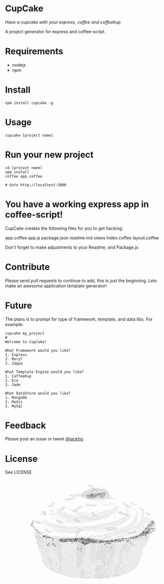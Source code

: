 # CupCake

_Have a cupcake with your express, coffee and coffeekup_

A project generator for express and coffee-script.  

# Requirements

* nodejs
* npm

# Install

    npm install cupcake -g

# Usage

    cupcake [project name]
    
# Run your new project

    cd [project name]
    npm install .
    coffee app.coffee

    # Goto http://localhost:3000

# You have a working express app in coffee-script!

CupCake creates the following files for you to get hacking:

app.coffee
app.js
package.json
readme.md
views
  index.coffee
  layout.coffee

Don't forget to make adjustments to your Readme, and Package.js

# Contribute

Please send pull requests to continue to add, this is just the
beginning.  Lets make an awesome application template generator!

# Future

The plans is to prompt for type of framework, template, and data libs.
For example:

    cupcake my_project
    #
    Welcome to CupCake!

    What Framework would you like?
    1. Express
    2. Meryl
    3. Zappa

    What Template Engine would you like?
    1. CoffeeKup
    2. Eco
    3. Jade

    What DataStore would you like?
    1. MongoDb
    2. Redis
    3. MySql


# Feedback

Please post an issue or tweet [@jackhq](http://twitter.com/jackhq)

# License

See LICENSE

<pre style="font: 5px/2px monospace;float:right;">                                                                                                                                               
                                                                                                                                               
                                                                                                                                               
                                                                                                                                               
                                                                                                                                               
                                                                                                                                               
                                                                                                                                               
                                                                 '+:`                                                                          
                                                                 '',;;`                                                                        
                                                                  ,  .:`                                                                       
                                                                      :;                                                                       
                                                                       ;.                                                                      
                                                                       :;;'';,````                                                             
                                                                    .;+++;;;,`.,,,,.                                                           
                                                                  `,:;''++',:;';'';;,                                                          
                                                                 `.::;;;:,:;''''''''',                                                         
                                                               `,:;'';;;;'''++''+''''',                                                        
                                                              .:';;''''++''+:,:;'''''';`                                                       
                                                             .;;';;;'++''';::::;''+++'':                                                       
                                                            `;;''';;:::::::::;;'+++++'';                                                       
                                                            :;'''''';:::;;''''+++++++'';`                                                      
                                                        `.:.;;'''''''+++++++#+++++++++';.                                                      
                                                  ````;;';,,;;''+++++##++++++###+++++'';,                                                      
                                              .,,,.....;;:;:;'''+++++##++++#++++++++''';:                                                      
                                             `````..`...   ;:''++++#+#++#+++++'++++++'';:                                                      
                                             ````......    :;'''++++#+#++##'+;'+++++''';:                                                      
                                                `     `    .;''''++++#+++++';''++++'''';:                                                      
                                               ````     ````'',;++++++++++'+''++++'''''':.``                                                   
                                  `.       `....,:;.`        ```.++'+++++'+':..,;+'+'':;..````                                                 
                                  `       ..:;:;:...          ````.+'''';,..`````````....````` `                                               
                                         .,,..`..`              ````,,....``````````````````````                                               
                                         ,....`                   `````   ``` ````````    `   ` `                                              
                                         `.`                           ``     `  ``               `                                            
                                                                             ``  ` `                                                           
                                                                          `..``  ``                                                            
                            `                                                      `      `            `                                       
                           ..                                                       `     ``            ``      ``                             
                           :`   `                              `..``            `    `   `````         `...     ``.                            
                         `..``                                 .`........  `    ```       ` ```         ``,.    ```..                          
                        ..`.`   `                              `...```.....      ``````` `` `` `         .`,.     ```.                         
                       ,,..,                                   `,:::,...,,.`      ...````     `           ,`,. `    `.                         
                       :..;`    `                         .`        ``.,,.``         ````    `` `          .,,.`                               
                       ..,      `     `,,               `:;`                                    ```        `..`,                               
                                      ::`               ::`.                                    ```       `  ````        ::                    
                                    `.::               ::`.                                  ``````        `  ``          ,.                   
                            `  ` `  `;:``            `:,```                                   ````` `        ` .``  `    `.,                   
                           .`   ``  ,,.`     `     `::,``                                    `````` `      ``   ``         .,                  
                          ``   ` ```.``      `    ,::``                                `  ` ``````` ` `    `         `      :.                 
                         `.,      ``         ````:,.`.                                `   `````````` `     ``        ``     .;`                
                ,,      `..    ``````          ``,,..`                 `            ```` `````````          ``  `    ``     ```                
               `::,     ```      `````          `...```               .,`          ``````````````  ,;,       `` `     `      ```               
               `:::`            ````````         `..````              ...        ``````````````````.,::     ``        `      ``` .             
               .`:::      ` `  ``````````         ```````             ...      `````````````````` `..,:,`   ```       ``     ``` ...           
              , `,::`     `    ```````````          ``.````````      ``,,.   ```````````````````    ...,::.``         ``     ``  ...,`         
              `  `,:     `   `  ````````````         `...````````` ````,,,` ``````````````````` `   `..`.,::,`` `     ```    ``  `,,,,         
              `.  ;`,`  `` `` ````````````````        `......```.``````.,:,``````````````````         `..`.;;:` `     `` `  ```   ` `.         
                  ..`  `` ````` `````````````````      ``......`...``....:,,```..```````````              ``.:` `     ```   ```    ```         
                              `  ```````````````````     `...............::,.`````.``````                ` ```  `     ``    ```                
                              `   ```````````````````.`    ``.,...........,,````..`````````               ````` `     ``    ```    ``          
                         `         ````````````````..``..``````........```````...`````````               ````````    ```    ``` `              
                `        ``    ` `   ``````````````:,.``.........`.............``````````               ````` ``     ```    ``` ``             
                          `       ``   ```````````,::. `````````.`.......,...````````` `               `````` ``     ```   ``` ```             
                 `         ` ` `.  ````   ````````.:;;,````````````````......``````````               ``````````    ````    `` ````            
       `                    `  ,,,    ` ` `  `````.,:;:,``````````````````.``````  ``` `            ```````````     ````   ``````  ``  `       
      ;.``        `          ` .,,.      ``````  `..,:;::```````````````````````   `               ```````````      ````   `````````  ` :      
     ;:,,,,.    ` ``          ``,,,,`    `````` ````.,:;.`````````````````````                    ````````````     `````  `````````````+'`     
     '..,,,,,.  ` ```          `.,,,,`    `````` ````.,...`````````````````                     `````````````     ``````  ````````````++#`     
     ; `.,,,,,.`` ````          `.,,,,`  ````````   ``.,.``````````` ` `                      ``````````````      ``````  `````````` ;++++     
    ';   `.,.,.``` `````         `.,:`.`     ``  ..`  ````      ```                         ```````````````      ``````  ```````` ```+'##+`    
    '#    `.,``  `  ``````        ``.`.``   ` ```  ``..````  ` `                         `````````````````       ``````  ````` ``  `;+++++     
   :'+      `.   ``  ````````       ``           ```     ``                          ````````````````````       ``````` ````````````'++++++    
   :#'            ``  ``````````                                                  ``````````````````````       ``````` `````````  `,'++'+''.   
   ,+'.           ```````````...```                                          ``````````````````````````       ```````  ````````   .##'+++''    
    :''             `````````..`....````                                ````````````````````````````` `      ```````  `````````` `'++#++'+'    
    ;''             ````````````.``.`.....```                   `````````````````````   ````````````        ```````` ``````````  ,++''#:,`;    
     :#               ````````````.....`....``````````````````.`...`......``````````...,:::::,,..`         ```````` ```````````  ;'+++ ``      
      ''`               ``...`..````````................``....``````````````````````.,::::::::,:,`       ```````````````````````.++++'' ```    
      `'                    ````````````          ``````,. `````````````````````````.,,,:,,,,,...`     ```````````````````` `` `+++++++++;:`   
       +'`        `..`              ```````````````````.''.```.``````````````````````...........,`   ```.````..``````````` ``` `+#++++'#+'+    
       :+,`       `...`   `   `````````````````````````;';.```````````````````````````..,,,,,,,,.`` ``.`````.``````` ````` `  `'#+'+#++'''+    
        ++        `.,...   ```````````````````````````,''..`````````````````````````````.....```` ``...```..````````,,`  `` ` `+++++#''+'+'`   
       `,'#`      `,,,..`   ````````````````````````` ;',..````````````` `````````   ```````     ``...```.`````````.,,` ``` ``++'+++++''+''    
        `''+ `     ``....  `` ```````````````````````.;;.``````````````````      ``  `````     ````.````.``````` `,,,,` `` ```++''+##''''#     
       `';'+'``      `.,,`      `````````````````````:'..``             `````````````` ``     ```.````.``````.,,,,,,,``` ``` ##+#+#+''+;+`     
       ..,;+'```      `.,`     ``````````````````````;'.`                ```  ```           ```.````.``.`````,:,,,,.````  ``,##+####+++'`      
       `.;`:#+````     ``.`        ````` ````````````;'``                                 ````````.```````````:,,``````  ``,+##+####'+;;       
        .,,..+':```               `          ````` ``;;`        `                      `````````.`.```````````,,.````` ```:##+#++++#;:'        
        ..,,.:+''````                  `       `    `:.`       `                    ```````````...`````````  ````````  ``,'#++'+#+;':          
        ..,...:'''.````                              ..`                         ```````````...`````````   `````     ```,+##+##'#+':.          
        .,.,,,..;+'+..```                            ``                ``  ``````````.````...`````      ````````   `.``'+#++#+++#;,,.          
        `.,,.,..+##'#+: `..`````                                    `````..`````````````...````      ```````     ,.`::#+++++'''':....          
         #.,...,+##+++++. ```.......````````        ```````````.``.`.`````````````````...``      ````````    ``.`,+,+##+#'';';:..;;,`          
         ,.,.,.:'+#'+++#+',````````.........,.`......`..``......```````````````````....``      ````````````````:+.+#'+##'+'#';..#:;:`          
         ,,.'#,,,''+#++###++;,```````````````..:;:,`..,,:''#;:.`....``..`````````...````  ```````````````...:+++#+##+#++';:,,:.,','``          
         .,,:`',,,,,+::,'';+;:+;+','..',`,,;''';';++###'###@#++':###'':;:,,,.......`````````````````.,;#+#+#++++#'++++;;..,..,...,..           
         ,.:;.,.,,..;......#...;'+;###########@#'######++###+++++#@'@#+++::,,.,.....````````````,;;#++##+'++'++'+;++;;:,.,...,..,,.`           
         `';;..:...........+,,.,,'+++#+''##+#####++#@##++#######+##+#++'#'';:.........,.,..;+;,###+#+''+;'''+;':'';,............;,,`           
         `..,',,,.........,#,.,,,:@##+++##+++++##++###+'#++#++#@@###+##'#+#+#+++#''';;++'+##+'####+'++'##'+++';';,.....`.......,::.            
         `..,.,.,,.,.,,,.,,+,,,,,;;#######+''###++##+@'+'+''++++#######@#+#+''+#+#++++#++:#++#+##+++##;+'+'+;##+.,...............,`            
          ,..,,..,..,.,..,,,,,,,,;,'#########'+++'##+#++#+####';+++###+#+##++'#+#####+####+###'+;'+#+#';,,,,+;;',,................             
          ,..,,.,,.,.,,...,,,,,,,::;;'+++';,..,.#.::;''++++#####++##++###+#'+#######'##+#'++#''#'++''.....,,#;,.,,................             
          ,,..,.....,,,'.,,,,,,,::,:::.,.',`,...+.,,,:,''+;##+++#+#++++###+#'+##+++'''+'''+''';,,..........,':,,.+,'``...........`             
          .,,,..,......#.,,;+;:,:::,.....:......+.,..:::;:+###+###++';:;::;+'+;:::;;'#+###+,,,,,,........,,,:,.,#...`............              
          `.,,,..,....+:,,,#,,,,,:,,.................,:,;,,:#####+',,':,,,..,;..,,,,#.,'#++,,,,,.........,,,,..,;..:............`              
           ,.,,..,,.,;#',,,#,,,.,:,,,................:::;,,,,+##',..;;,,,,..,,,.,,,,@.,,:,',,,,,........,,,,,...:..+`..``.......               
           ...,,,.,..#.;,..'+@:.,:,,,................,::,,,,,:+.....',,,,,..,,,.,,,,'.,,,,,,,,,,.......,,,,,....+;'..`..........               
           ...,,..,.:+++;,.,,.@.,:,,,................,,,:,,,::+,,...,,,,,...,,,,,,,,,,,:,,,,,,,,........,,,,...,`.`..`.........`               
           `..,,..,....+,..'.,+,,,,:.................,::::::,,',...,,,,,,,..,.,,,,,,,,:,,,,.,,.........,,,,,.,,,..```..........`               
            ,..,..,.....,...:;.,.,,:.................:::,,:,,,:,....,,,,,,..,,,,,,,,,,::,,,,,,,,......,,,,..,,,...``...`.......                
            ...,..,...........,..,,,.................:,',,;,,,,.......,,,,..,,...,,,,,:,,,,#,,,........,,..,,.,.`..````.`.....`                
            ....,,..,........,,..,,,...............,.:#,;:#,,:........,,,,....,,,,,::::,.,:,,,,........,,,,,,.,...````.`......                 
            `......,........,,,..,,,................,,;.:+,+:,,......,.,,,..,..,,,,,,:,.,':,,.,.......,,,,,,,.,.`..`..........                 
            `......,..,,....,,,,.,,..................::#:+:+,,,......,.,,,.,...,,,::,,,.:,:::.,.......,,,,,,.,....``.```.....`                 
            `......,,..,.......,.,,.`................:,:'+,'...........,,,..,,,,,,,,,,...:,:,,,......,,,,,.,.,...``..........                  
             .......,............,,,.................::::;,',.,......,,,....,,,,,,,,,,..:',;,,,.....,,,.....,,......`........                  
             .........,,.........,,,................,:::::#;.........,,,.,.,,,,,,,,,,,.,.;',,,,......,,.....,....``..........                  
             `.....,...,.........,,,,`...............::::,,,,.,......,,,.,,,,,,,,:,,,,.+;.,,.,,......,....,.,...`............                  
              ...,.,.............,,,,................,::,,,,,,.......,,,.,.,,,.,,,,,,,.:..,,,,......,,......,..`.`..`........                  
              ....,.,............,,,,.`..............,::,,,,,,..`..,..,,.,.,,,,,,,,,,,....,,,,......,,,.....,...````.........                  
              ......,............,,,.,...............,:,,,,,,.........,,..,,,,.,,,,,,,...,,,,,......,,,.....,.`.`.`.........`                  
              `.....,..........,.,,,,................,:,,,,,,.......,..,,..,,.,,,,,,,,...,,,,,......,,,.....,....``.........                   
               .....,.,.........,,,,,.........,......,,,,,,,,.........,,,.,,,,.,,,,,,,...,,,.,......,,..,.....`.`.``........                   
               .......,...........,,,.........,......,,,,,,,,.,........,..,.,,,,,,,,,,...,,,,.......,,,.,.........`.`......`                   
               ....,..............,,,,.........,......,,,,,,,.,........,..,,,,,,,,,,,,.,.,,,,.........,...........`........                    
               `.....,,...........,,,.,...............,,,,,,,........,.,,.,,,.,,,,,,,,,..,,,.,.......,.....,.....`.........                    
               `.....,,,,.........,,,.,.,........,....,,,,,,.......,....,.,,,,,.,,,,,,.,,,,....`.....,,....,.`.....`.....,.                    
               `......,...........,,,.................,,,,,,.........,..,.,..,,,,,,,,,.,,,,,,..`.....,,....,.`.............                    
                ......,,,.,.......,,,...,.............,,,,,...........,.,.,,,.,,,,,,,..,.,,....`.....,,....,`..............                    
                ,......,,,,.......,,,,................,,,.,..........,,.,,.,,...,,,,,..,,,.,........,,,,...,``............`                    
                ,......,,,,.......,,,..,:.............,,..,,.,........,.,.,.....,,,,,..,,,,.................`.............                     
                .,......,,,.,.....,,.................,,,.,,,,.........,.....,.....,,,..,,,.,........,,......`............,                     
                .......,,,,........,.................,,,.,,,,........,....,......,,,,,.,,,.,,........,,.....``..........,.                     
                `.......,,,........,.................,,,,,,,,...............,,,..,,,,.,,,,..,.......,.......`...........,                      
                 .......,...,..,...,.................,,,,,,,,.........,`..........,,,,,,.,.........,.,.....``............                      
                 .......,,,..,.,...,...............`..,,,,,.............`..........,,.,,,,.,......,.,,,..................                      
                 .......,,...,.,,..,..................,,,,,.............`..........,,,,.,,........,,,.....,..............                      
                 `......,......,,..,................`.,,,,,............``..,....,.,,.,,.,..,......,,,..`..............,.`                      
                  ...............,.,.................,,,,,.......,.....``..,.,,..,,,,...,..,.....,,....`..........,,...,                       
                  `................,..................,,,,.,.......`...``.,,,.,,.,,,,...,..,.....,,,....`,..............                       
                   .......,........,..................,,,,.............`....,,,,.,,.....,..,.....,,,.....,.............                        
                   `..............,,,.................,.,..,...........`.....,,.,..,...,,.......,,,,.....,..........,..                        
                    .....,......,..,,,................,....,...........`..,,.,,,,,,....,........,..,....,,........,...                         
                     ....,......,.,,,.................,....,...............,,,.,,.,...,,,.......,,......,...........,`                         
                      `,`,,.......,,,,.....................,..............,,,,..,,...,,.,......,,,...,.,,..........,.                          
                        .,,......,,.,,.....................,.......`..`...,,,,.,,,..,,,...,.....,,,,.,..,..........`                           
                         ...,......,,,.,.........,........,,,.`...........,,:,,.,...,:..,,.......,,...,.,.........`                            
                         `.........,,,,..,...............,,,........,.....,,,,,.,..,:,....,...,.,,,...,.,.........                             
                          `.........,...,................,.,,.......,...`.,,,,.,,.,,,,,..,,.....,,.....,,........`                             
                            ...,,...,....................,,,,,,.,.........,,..,,,.,,,,..,,......,,,.....,.......                               
                             `...:..,....................,,,,.,...........,,..,,..,,,..,.,,.....,,.............                                
                               ...........................,,,.,.,..,......,.,,....,,,.,..,......,.,.....,....                                  
                                `.,......................,,,,,.....,.....,.,,,,...,.,.,,.,.....,,..........                                    
                                   `......................,,,,.,,.`.......,,,.,,,,,,,,,.......,.,,.,,....                                      
                                      ....................,,,,....`......,,,.,,,,,,.,.,.,,....,.,,,,,.,`                                       
                                       `.......,..........,,,,....`......,,,,,,,,,,,,,,,.,....,.,,,.,.                                         
                                         `...............,,,,......,.....,,,,:,,,,,,,,,.,,....,,,,,`                                           
                                            `..............,,......,.....,,,,,,,,,,.,,,,,,..,,..`                                              
                                               `..........,.,,,,,..,...`,,,,,,,,,..,.,,,,.                                                     
                                                      ``.......,,,......,,,.,,..,,..,..`                                                       
                                                              ```...`    `  `..,..`                                                            
                                                                                                                                               
                                                                                                                                               
                                                                                                                                               
                                                                                                                                               
</pre>

